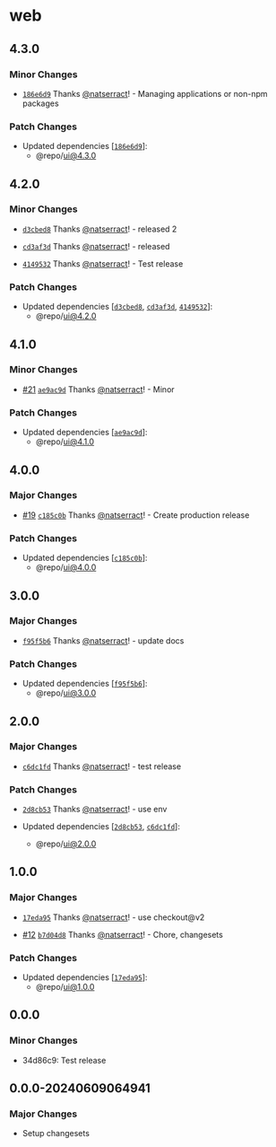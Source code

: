 # web

## 4.3.0

### Minor Changes

- [`186e6d9`](https://github.com/natserract/frontend-automation/commit/186e6d9cbb7546ad0660eea0159cda9bbee54a9a) Thanks [@natserract](https://github.com/natserract)! - Managing applications or non-npm packages

### Patch Changes

- Updated dependencies [[`186e6d9`](https://github.com/natserract/frontend-automation/commit/186e6d9cbb7546ad0660eea0159cda9bbee54a9a)]:
  - @repo/ui@4.3.0

## 4.2.0

### Minor Changes

- [`d3cbed8`](https://github.com/natserract/frontend-automation/commit/d3cbed804839bd8b71c7d80824bb9c204d87792a) Thanks [@natserract](https://github.com/natserract)! - released 2

- [`cd3af3d`](https://github.com/natserract/frontend-automation/commit/cd3af3d42e3c93e89b0a9495d56a9563a3976008) Thanks [@natserract](https://github.com/natserract)! - released

- [`4149532`](https://github.com/natserract/frontend-automation/commit/4149532272dca80eac06c6e82df40f774ae5f990) Thanks [@natserract](https://github.com/natserract)! - Test release

### Patch Changes

- Updated dependencies [[`d3cbed8`](https://github.com/natserract/frontend-automation/commit/d3cbed804839bd8b71c7d80824bb9c204d87792a), [`cd3af3d`](https://github.com/natserract/frontend-automation/commit/cd3af3d42e3c93e89b0a9495d56a9563a3976008), [`4149532`](https://github.com/natserract/frontend-automation/commit/4149532272dca80eac06c6e82df40f774ae5f990)]:
  - @repo/ui@4.2.0

## 4.1.0

### Minor Changes

- [#21](https://github.com/natserract/frontend-automation/pull/21) [`ae9ac9d`](https://github.com/natserract/frontend-automation/commit/ae9ac9d46aaa6b79a67f42a48ccef886860c0718) Thanks [@natserract](https://github.com/natserract)! - Minor

### Patch Changes

- Updated dependencies [[`ae9ac9d`](https://github.com/natserract/frontend-automation/commit/ae9ac9d46aaa6b79a67f42a48ccef886860c0718)]:
  - @repo/ui@4.1.0

## 4.0.0

### Major Changes

- [#19](https://github.com/natserract/frontend-automation/pull/19) [`c185c0b`](https://github.com/natserract/frontend-automation/commit/c185c0b47077a0ba057542df5a9d7ccb5145c9ab) Thanks [@natserract](https://github.com/natserract)! - Create production release

### Patch Changes

- Updated dependencies [[`c185c0b`](https://github.com/natserract/frontend-automation/commit/c185c0b47077a0ba057542df5a9d7ccb5145c9ab)]:
  - @repo/ui@4.0.0

## 3.0.0

### Major Changes

- [`f95f5b6`](https://github.com/natserract/frontend-automation/commit/f95f5b6f51766d51a12a071c750277068a1a7689) Thanks [@natserract](https://github.com/natserract)! - update docs

### Patch Changes

- Updated dependencies [[`f95f5b6`](https://github.com/natserract/frontend-automation/commit/f95f5b6f51766d51a12a071c750277068a1a7689)]:
  - @repo/ui@3.0.0

## 2.0.0

### Major Changes

- [`c6dc1fd`](https://github.com/natserract/frontend-automation/commit/c6dc1fd20e17cb1e0de8cfa3b38c77e8394c1589) Thanks [@natserract](https://github.com/natserract)! - test release

### Patch Changes

- [`2d8cb53`](https://github.com/natserract/frontend-automation/commit/2d8cb530e810fb0e4abccca3f7abef4c07a9c5d0) Thanks [@natserract](https://github.com/natserract)! - use env

- Updated dependencies [[`2d8cb53`](https://github.com/natserract/frontend-automation/commit/2d8cb530e810fb0e4abccca3f7abef4c07a9c5d0), [`c6dc1fd`](https://github.com/natserract/frontend-automation/commit/c6dc1fd20e17cb1e0de8cfa3b38c77e8394c1589)]:
  - @repo/ui@2.0.0

## 1.0.0

### Major Changes

- [`17eda95`](https://github.com/natserract/frontend-automation/commit/17eda95ddc3673d9912f10c1d2a6ef2976f79dce) Thanks [@natserract](https://github.com/natserract)! - use checkout@v2

- [#12](https://github.com/natserract/frontend-automation/pull/12) [`b7d04d8`](https://github.com/natserract/frontend-automation/commit/b7d04d8f26cf4d0bc92c923749ca4f4e52526ec4) Thanks [@natserract](https://github.com/natserract)! - Chore, changesets

### Patch Changes

- Updated dependencies [[`17eda95`](https://github.com/natserract/frontend-automation/commit/17eda95ddc3673d9912f10c1d2a6ef2976f79dce)]:
  - @repo/ui@1.0.0

## 0.0.0

### Minor Changes

- 34d86c9: Test release

## 0.0.0-20240609064941

### Major Changes

- Setup changesets
